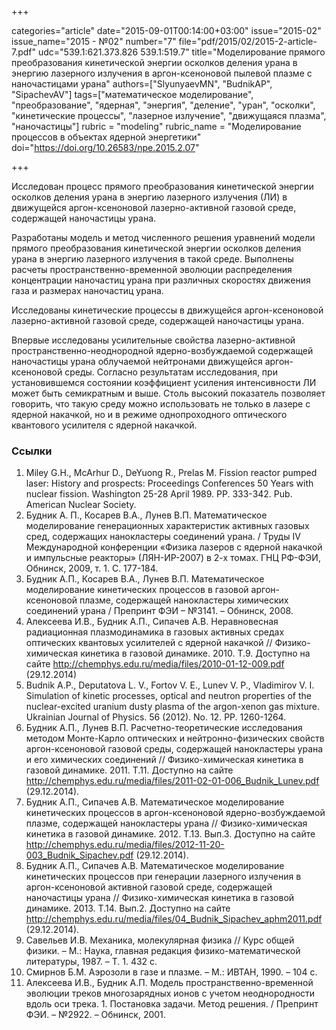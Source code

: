 +++

categories="article"
date="2015-09-01T00:14:00+03:00"
issue="2015-02"
issue_name="2015 - №02"
number="7"
file="pdf/2015/02/2015-2-article-7.pdf"
udc="539.1:621.373.826 539.1:519.7"
title="Моделирование прямого преобразования кинетической энергии осколков деления урана в энергию лазерного излучения в аргон-ксеноновой пылевой плазме с наночастицами урана"
authors=["SlyunyaevMN", "BudnikAP", "SipachevAV"]
tags=["математическое моделирование", "преобразование", "ядерная", "энергия", "деление", "уран", "осколки", "кинетические процессы", "лазерное излучение", "движущаяся плазма", "наночастицы"]
rubric = "modeling"
rubric_name = "Моделирование процессов в объектах ядерной энергетики"
doi="https://doi.org/10.26583/npe.2015.2.07"

+++

Исследован процесс прямого преобразования кинетической энергии осколков деления урана в энергию лазерного излучения (ЛИ) в движущейся аргон-ксеноновой лазерно-активной газовой среде, содержащей наночастицы урана.

Разработаны модель и метод численного решения уравнений модели прямого преобразования кинетической энергии осколков деления урана в энергию лазерного излучения в такой среде. Выполнены расчеты пространственно-временной эволюции распределения концентрации наночастиц урана при различных скоростях движения газа и размерах наночастиц урана.

Исследованы кинетические процессы в движущейся аргон-ксеноновой лазерно-активной газовой среде, содержащей наночастицы урана.

Впервые исследованы усилительные свойства лазерно-активной пространственно-неоднородной ядерно-возбуждаемой содержащей наночастицы урана облучаемой нейтронами движущейся аргон-ксеноновой среды. Согласно результатам исследования, при установившемся состоянии коэффициент усиления интенсивности ЛИ может быть семикратным и выше. Столь высокий показатель позволяет говорить, что такую среду можно использовать не только в лазере с ядерной накачкой, но и в режиме однопроходного оптического квантового усилителя с ядерной накачкой.

### Ссылки

1. Miley G.H., McArhur D., DeYuong R., Prelas M. Fission reactor pumped laser: History and prospects: Proceedings Conferences 50 Years with nuclear fission. Washington 25-28 April 1989. PP. 333-342. Pub. American Nuclear Society.
2. Будник А. П., Косарев В.А., Лунев В.П. Математическое моделирование генерационных характеристик активных газовых сред, содержащих нанокластеры соединений урана. / Труды IV Международной конференции «Физика лазеров с ядерной накачкой и импульсные реакторы» (ЛЯН-ИР-2007) в 2-х томах. ГНЦ РФ-ФЭИ, Обнинск, 2009, т. 1. С. 177-184.
3. Будник А.П., Косарев В.А., Лунев В.П. Математическое моделирование кинетических процессов в газовой аргон-ксеноновой плазме, содержащей нанокластеры химических соединений урана / Препринт ФЭИ – №3141. – Обнинск, 2008.
4. Алексеева И.В., Будник А.П., Сипачев А.В. Неравновесная радиационная плазмодинамика в газовых активных средах оптических квантовых усилителей с ядерной накачкой // Физико-химическая кинетика в газовой динамике. 2010. Т.9. Доступно на сайте http://chemphys.edu.ru/media/files/2010-01-12-009.pdf (29.12.2014)
5. Budnik A.P., Deputatova L. V., Fortov V. E., Lunev V. P., Vladimirov V. I. Simulation of kinetic processes, optical and neutron properties of the nuclear-excited uranium dusty plasma of the argon-xenon gas mixture. Ukrainian Journal of Physics. 56 (2012). No. 12. PP. 1260-1264.
6. Будник А.П., Лунев В.П. Расчетно-теоретические исследования методом Монте-Карло оптических и нейтронно-физических свойств аргон-ксеноновой газовой среды, содержащей нанокластеры урана и его химических соединений // Физико-химическая кинетика в газовой динамике. 2011. Т.11. Доступно на сайте http://chemphys.edu.ru/media/files/2011-02-01-006_Budnik_Lunev.pdf (29.12.2014).
7. Будник А.П., Сипачев А.В. Математическое моделирование кинетических процессов в аргон-ксеноновой ядерно-возбуждаемой плазме, содержащей нанокластеры урана // Физико-химическая кинетика в газовой динамике. 2012. Т.13. Вып.3. Доступно на сайте http://chemphys.edu.ru/media/files/2012-11-20-003_Budnik_Sipachev.pdf (29.12.2014).
8. Будник А.П., Сипачев А.В. Математическое моделирование кинетических процессов при генерации лазерного излучения в аргон-ксеноновой активной газовой среде, содержащей наночастицы урана // Физико-химическая кинетика в газовой динамике. 2013. Т.14. Вып.2. Доступно на сайте http://chemphys.edu.ru/media/files/04_Budnik_Sipachev_aphm2011.pdf
(29.12.2014).
9. Савельев И.В. Механика, молекулярная физика // Курс общей физики. – М.: Наука, главная редакция физико-математической литературы, 1987. – Т. 1. 432 с.
10. Смирнов Б.М. Аэрозоли в газе и плазме. – М.: ИВТАН, 1990. – 104 с.
11. Алексеева И.В., Будник А.П. Модель пространственно-временной эволюции треков многозарядных ионов с учетом неоднородности вдоль оси трека. 1. Постановка задачи. Метод решения. / Препринт ФЭИ. – №2922. – Обнинск, 2001.
